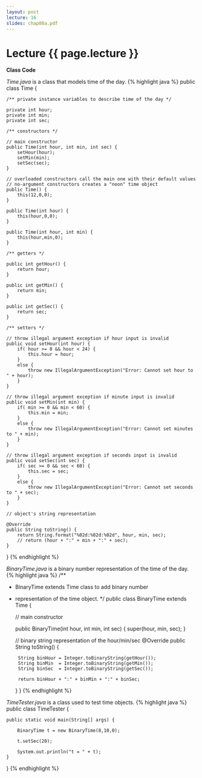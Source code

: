 ```yaml
---
layout: post
lecture: 16
slides: chap08a.pdf
---
```


Lecture {{ page.lecture }}
==========================

**Class Code**

*Time.java* is a class that models time of the day.
{% highlight java %}
public class Time {
	
	/** private instance variables to describe time of the day */
	
	private int hour;
	private int min;
	private int sec;
	
	/** constructors */
	
	// main constructor
	public Time(int hour, int min, int sec) {
		setHour(hour);
		setMin(min);
		setSec(sec);
	}
	
	// overloaded constructors call the main one with their default values
	// no-argument constructors creates a "noon" time object
	public Time() {
		this(12,0,0);
	}
	
	public Time(int hour) {
		this(hour,0,0);
	}

	public Time(int hour, int min) {
		this(hour,min,0);
	}
	
	/** getters */
	
	public int getHour() {
		return hour;
	}
	
	public int getMin() {
		return min;
	}
	
	public int getSec() {
		return sec;
	}

	/** setters */
	
	// throw illegal argument exception if hour input is invalid
	public void setHour(int hour) {
		if( hour >= 0 && hour < 24) {
			this.hour = hour;
		}
		else {
			throw new IllegalArgumentException("Error: Cannot set hour to " + hour);
		}
	}

	// throw illegal argument exception if minute input is invalid
	public void setMin(int min) {
		if( min >= 0 && min < 60) {
			this.min = min;
		}
		else {
			throw new IllegalArgumentException("Error: Cannot set minutes to " + min);
		}
	}

	// throw illegal argument exception if seconds input is invalid
	public void setSec(int sec) {
		if( sec >= 0 && sec < 60) {
			this.sec = sec;
		}
		else {
			throw new IllegalArgumentException("Error: Cannot set seconds to " + sec);
		}
	}
	
	// object's string representation

	@Override
	public String toString() {
		return String.format("%02d:%02d:%02d", hour, min, sec);
		// return (hour + ":" + min + ":" + sec);
	}	
}
{% endhighlight %}


*BinaryTime.java* is a binary number representation of the time of the day.
{% highlight java %}
/**
 * BinaryTime extends Time class to add binary number
 * representation of the time object.
 */
public class BinaryTime extends Time {	
	
	// main constructor

	public BinaryTime(int hour, int min, int sec) {
		super(hour, min, sec);
	}

	// binary string representation of the hour/min/sec
	@Override
	public String toString() {
		
		String binHour = Integer.toBinaryString(getHour());
		String binMin  = Integer.toBinaryString(getMin());
		String binSec  = Integer.toBinaryString(getSec());
		
		return binHour + ":" + binMin + ":" + binSec;
	}
}
{% endhighlight %}

*TimeTester.java* is a class used to test time objects. 
{% highlight java %}
public class TimeTester {

	public static void main(String[] args) {

		BinaryTime t = new BinaryTime(8,10,0);
		
		t.setSec(20);
		
		System.out.println("t = " + t);
	}
}
{% endhighlight %}
